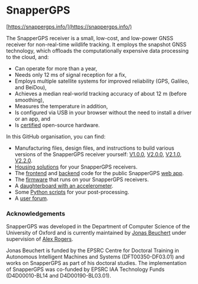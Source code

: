 # SnapperGPS

[https://snappergps.info/](https://snappergps.info/)

The SnapperGPS receiver is a small, low-cost, and low-power GNSS receiver for non-real-time wildlife tracking.
It employs the snapshot GNSS technology, which offloads the computationally expensive data processing to the cloud, and:
* Can operate for more than a year,
* Needs only 12 ms of signal reception for a fix,
* Employs multiple satellite systems for improved reliability (GPS, Galileo, and BeiDou),
* Achieves a median real-world tracking accuracy of about 12 m (before smoothing),
* Measures the temperature in addition,
* Is configured via USB in your browser without the need to install a driver or an app, and
* Is [certified](https://certification.oshwa.org/uk000049.html) open-source hardware.

In this GitHub organisation, you can find:
* Manufacturing files, design files, and instructions to build various versions of the SnapperGPS receiver yourself: [V1.0.0](https://github.com/SnapperGPS/snappergps-pcb), [V2.0.0](https://github.com/SnapperGPS/snappergps-pcb-2), [V2.1.0](https://github.com/SnapperGPS/snappergps-pcb-2-1), [V2.2.0](https://github.com/SnapperGPS/snappergps-pcb-2-2).
* [Housing solutions](https://github.com/SnapperGPS/snappergps-housings) for your SnapperGPS receivers.
* The [frontend](https://github.com/SnapperGPS/snappergps-app) and [backend](https://github.com/SnapperGPS/snappergps-backend) code for the public SnapperGPS [web app](https://snappergps.info/).
* The [firmware](https://github.com/SnapperGPS/snappergps-firmware) that runs on your SnapperGPS receivers.
* A [daughterboard with an accelerometer](https://github.com/SnapperGPS/snappergps-accelerometer-daughterboard).
* Some [Python scripts](https://github.com/SnapperGPS/snappergps-scripts) for your post-processing.
* A [user forum](https://github.com/orgs/SnapperGPS/discussions).

### Acknowledgements

SnapperGPS was developed in the Department of Computer Science
of the University of Oxford and is currently maintained by
[Jonas Beuchert](https://users.ox.ac.uk/~kell5462/) under supervision of
[Alex Rogers](https://www.cs.ox.ac.uk/people/alex.rogers/).

Jonas Beuchert is
funded by the EPSRC Centre for Doctoral Training in
Autonomous Intelligent Machines and Systems
(DFT00350-DF03.01) and works on
SnapperGPS as part of his doctoral studies.
The implementation of SnapperGPS 
was co-funded by EPSRC IAA Technology Funds
(D4D00010-BL14 and D4D00190-BL03.01).
